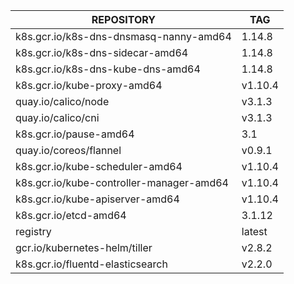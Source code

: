 
|REPOSITORY                              |                               TAG   |
|------------------------------------    |                              ---    |
|k8s.gcr.io/k8s-dns-dnsmasq-nanny-amd64  |     1.14.8     |
|k8s.gcr.io/k8s-dns-sidecar-amd64        |     1.14.8  |
|k8s.gcr.io/k8s-dns-kube-dns-amd64       |     1.14.8   |
|k8s.gcr.io/kube-proxy-amd64             |     v1.10.4  |
|quay.io/calico/node                     |     v3.1.3    |
|quay.io/calico/cni                      |     v3.1.3   |
|k8s.gcr.io/pause-amd64                  |     3.1      |
|quay.io/coreos/flannel                  |     v0.9.1  |
|k8s.gcr.io/kube-scheduler-amd64         |     v1.10.4   |
|k8s.gcr.io/kube-controller-manager-amd64|     v1.10.4   |
|k8s.gcr.io/kube-apiserver-amd64         |     v1.10.4  |
|k8s.gcr.io/etcd-amd64                   |     3.1.12   |
|registry                                |     latest    |
|gcr.io/kubernetes-helm/tiller           |     v2.8.2    |
|k8s.gcr.io/fluentd-elasticsearch        |     v2.2.0    |
